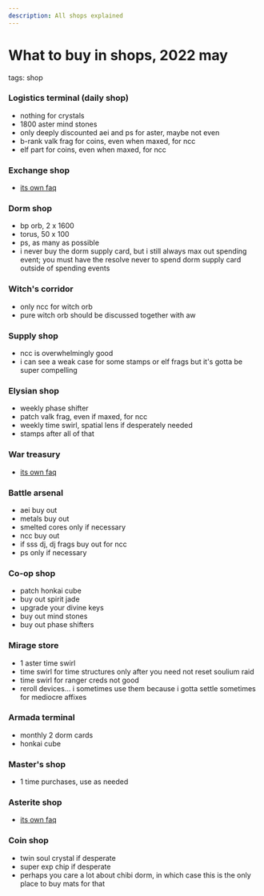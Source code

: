 ```yaml
---
description: All shops explained
---
```


# What to buy in shops, 2022 may
tags: shop

### Logistics terminal (daily shop)
- nothing for crystals
- 1800 aster mind stones
- only deeply discounted aei and ps for aster, maybe not even
- b-rank valk frag for coins, even when maxed, for ncc
- elf part for coins, even when maxed, for ncc

### Exchange shop
- [its own faq](/faq/71)

### Dorm shop
- bp orb, 2 x 1600
- torus, 50 x 100
- ps, as many as possible
- i never buy the dorm supply card, but i still always max out spending event; you must have the resolve never to spend dorm supply card outside of spending events

### Witch's corridor
- only ncc for witch orb
- pure witch orb should be discussed together with aw

### Supply shop
- ncc is overwhelmingly good
- i can see a weak case for some stamps or elf frags but it's gotta be super compelling

### Elysian shop
- weekly phase shifter
- patch valk frag, even if maxed, for ncc
- weekly time swirl, spatial lens if desperately needed
- stamps after all of that

### War treasury
- [its own faq](/faq/1)

### Battle arsenal
- aei buy out
- metals buy out
- smelted cores only if necessary
- ncc buy out
- if sss dj, dj frags buy out for ncc
- ps only if necessary

### Co-op shop
- patch honkai cube
- buy out spirit jade
- upgrade your divine keys
- buy out mind stones
- buy out phase shifters

### Mirage store
- 1 aster time swirl
- time swirl for time structures only after you need not reset soulium raid
- time swirl for ranger creds not good
- reroll devices... i sometimes use them because i gotta settle sometimes for mediocre affixes

### Armada terminal
- monthly 2 dorm cards
- honkai cube

### Master's shop
- 1 time purchases, use as needed

### Asterite shop
- [its own faq](/faq/68)

### Coin shop
- twin soul crystal if desperate
- super exp chip if desperate
- perhaps you care a lot about chibi dorm, in which case this is the only place to buy mats for that 
